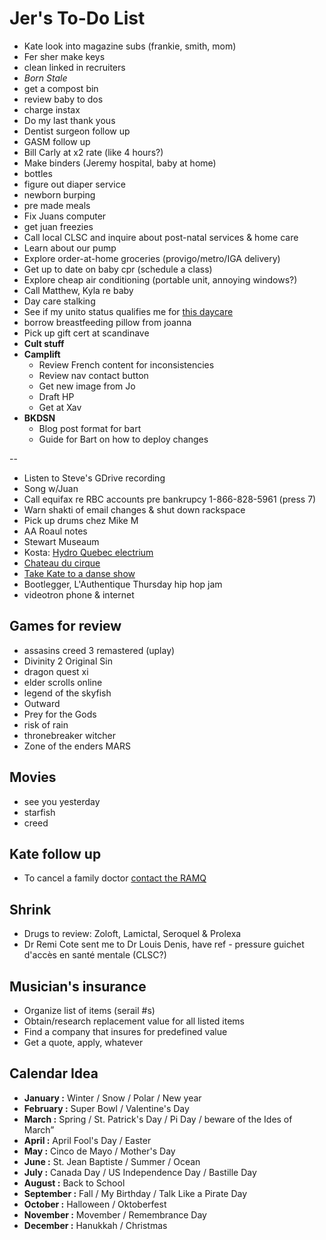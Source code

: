 # Jer's To-Do List

- Kate look into magazine subs (frankie, smith, mom)
- Fer sher make keys
- clean linked in recruiters
- _Born Stale_
- get a compost bin
- review baby to dos
- charge instax
- Do my last thank yous
- Dentist surgeon follow up
- GASM follow up
- Bill Carly at x2 rate (like 4 hours?)
- Make binders (Jeremy hospital, baby at home)
- bottles
- figure out diaper service
- newborn burping
- pre made meals
- Fix Juans computer
- get juan freezies
- Call local CLSC and inquire about post-natal services & home care
- Learn about our pump
- Explore order-at-home groceries (provigo/metro/IGA delivery)
- Get up to date on baby cpr (schedule a class)
- Explore cheap air conditioning (portable unit, annoying windows?)
- Call Matthew, Kyla re baby
- Day care stalking
- See if my unito status qualifies me for [this daycare](https://www.facebook.com/pg/cpelavouteenchantee/about/?ref=page_internal)
- borrow breastfeeding pillow from joanna
- Pick up gift cert at scandinave
- **Cult stuff**
- **Camplift**
  - Review French content for inconsistencies
  - Review nav contact button
  - Get new image from Jo
  - Draft HP
  - Get at Xav
- **BKDSN**
  - Blog post format for bart
  - Guide for Bart on how to deploy changes

--

- Listen to Steve's GDrive recording
- Song w/Juan
- Call equifax re RBC accounts pre bankrupcy 1-866-828-5961 (press 7)
- Warn shakti of email changes & shut down rackspace
- Pick up drums chez Mike M
- AA Roaul notes
- Stewart Museaum
- Kosta: [Hydro Quebec electrium](http://www.hydroquebec.com/visit/monteregie/electrium.html)
- [Chateau du cirque](https://www.chateau-cirque.com/)
- [Take Kate to a danse show](https://www.quebecdanse.org/)
- Bootlegger, L'Authentique Thursday hip hop jam
- videotron phone & internet

## Games for review

- assasins creed 3 remastered (uplay)
- Divinity 2 Original Sin
- dragon quest xi
- elder scrolls online
- legend of the skyfish
- Outward
- Prey for the Gods
- risk of rain
- thronebreaker witcher
- Zone of the enders MARS

## Movies

- see you yesterday
- starfish
- creed

## Kate follow up

- To cancel a family doctor [contact the RAMQ](http://www.ramq.gouv.qc.ca/en/contact-us/citizens/Pages/contact-us.aspx)

## Shrink

- Drugs to review: Zoloft, Lamictal, Seroquel & Prolexa
- Dr Remi Cote sent me to Dr Louis Denis, have ref - pressure guichet d'accès en santé mentale (CLSC?)

## Musician's insurance

- Organize list of items (serail #s)
- Obtain/research replacement value for all listed items
- Find a company that insures for predefined value
- Get a quote, apply, whatever

## Calendar Idea

- **January :** Winter / Snow / Polar / New year
- **February :** Super Bowl / Valentine's Day
- **March :** Spring / St. Patrick's Day / Pi Day / beware of the Ides of March”
- **April :** April Fool's Day / Easter
- **May :** Cinco de Mayo / Mother's Day
- **June :** St. Jean Baptiste / Summer / Ocean
- **July :** Canada Day / US Independence Day / Bastille Day
- **August :** Back to School
- **September :** Fall / My Birthday / Talk Like a Pirate Day
- **October :** Halloween / Oktoberfest
- **November :** Movember / Remembrance Day
- **December :** Hanukkah / Christmas
